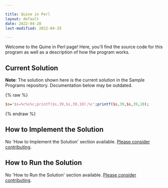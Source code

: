 ```yaml
---

title: Quine in Perl
layout: default
date: 2022-04-28
last-modified: 2022-04-29

---
```


Welcome to the Quine in Perl page! Here, you'll find the source code for this program as well as a description of how the program works.

## Current Solution

**Note**: The solution shown here is the current solution in the Sample Programs repository. Documentation below may be outdated.

{% raw %}

```Perl
$s='$s=%c%s%c;printf($s,39,$s,39,10);%c';printf($s,39,$s,39,10);
```

{% endraw %}

## How to Implement the Solution

No 'How to Implement the Solution' section available. [Please consider contributing](https://github.com/TheRenegadeCoder/sample-programs-website).

## How to Run the Solution

No 'How to Run the Solution' section available. [Please consider contributing](https://github.com/TheRenegadeCoder/sample-programs-website).